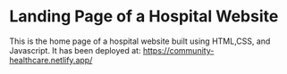# Landing Page of a Hospital Website
This is the home page of a hospital website built using HTML,CSS, and Javascript. 
It has been deployed at: https://community-healthcare.netlify.app/